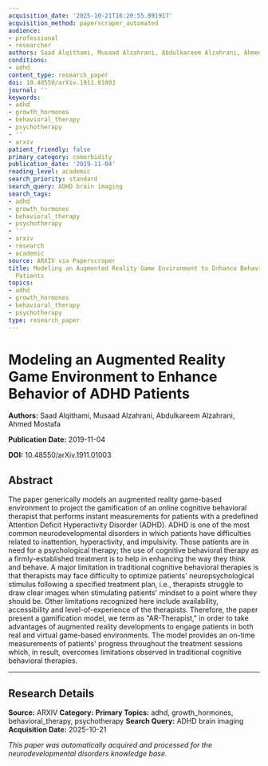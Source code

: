 ```yaml
---
acquisition_date: '2025-10-21T16:20:55.891917'
acquisition_method: paperscraper_automated
audience:
- professional
- researcher
authors: Saad Alqithami, Musaad Alzahrani, Abdulkareem Alzahrani, Ahmed Mostafa
conditions:
- adhd
content_type: research_paper
doi: 10.48550/arXiv.1911.01003
journal: ''
keywords:
- adhd
- growth_hormones
- behavioral_therapy
- psychotherapy
- ''
- arxiv
patient_friendly: false
primary_category: comorbidity
publication_date: '2019-11-04'
reading_level: academic
search_priority: standard
search_query: ADHD brain imaging
search_tags:
- adhd
- growth_hormones
- behavioral_therapy
- psychotherapy
- ''
- arxiv
- research
- academic
source: ARXIV via Paperscraper
title: Modeling an Augmented Reality Game Environment to Enhance Behavior of ADHD
  Patients
topics:
- adhd
- growth_hormones
- behavioral_therapy
- psychotherapy
type: research_paper
---
```


# Modeling an Augmented Reality Game Environment to Enhance Behavior of ADHD Patients

**Authors:** Saad Alqithami, Musaad Alzahrani, Abdulkareem Alzahrani, Ahmed Mostafa

**Publication Date:** 2019-11-04

**DOI:** 10.48550/arXiv.1911.01003

## Abstract

The paper generically models an augmented reality game-based environment to project the gamification of an online cognitive behavioral therapist that performs instant measurements for patients with a predefined Attention Deficit Hyperactivity Disorder (ADHD). ADHD is one of the most common neurodevelopmental disorders in which patients have difficulties related to inattention, hyperactivity, and impulsivity. Those patients are in need for a psychological therapy; the use of cognitive behavioral therapy as a firmly-established treatment is to help in enhancing the way they think and behave. A major limitation in traditional cognitive behavioral therapies is that therapists may face difficulty to optimize patients' neuropsychological stimulus following a specified treatment plan, i.e., therapists struggle to draw clear images when stimulating patients' mindset to a point where they should be. Other limitations recognized here include availability, accessibility and level-of-experience of the therapists. Therefore, the paper present a gamification model, we term as "AR-Therapist," in order to take advantages of augmented reality developments to engage patients in both real and virtual game-based environments. The model provides an on-time measurements of patients' progress throughout the treatment sessions which, in result, overcomes limitations observed in traditional cognitive behavioral therapies.

---

## Research Details

**Source:** ARXIV
**Category:** 
**Primary Topics:** adhd, growth_hormones, behavioral_therapy, psychotherapy
**Search Query:** ADHD brain imaging
**Acquisition Date:** 2025-10-21

*This paper was automatically acquired and processed for the neurodevelopmental disorders knowledge base.*
